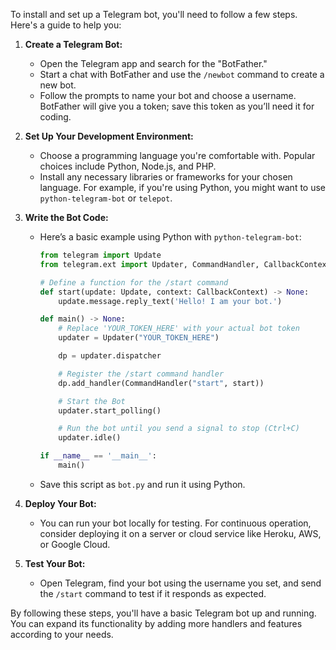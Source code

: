 To install and set up a Telegram bot, you'll need to follow a few steps. Here's a guide to help you:

1. **Create a Telegram Bot:**
   - Open the Telegram app and search for the "BotFather."
   - Start a chat with BotFather and use the `/newbot` command to create a new bot.
   - Follow the prompts to name your bot and choose a username. BotFather will give you a token; save this token as you’ll need it for coding.

2. **Set Up Your Development Environment:**
   - Choose a programming language you're comfortable with. Popular choices include Python, Node.js, and PHP.
   - Install any necessary libraries or frameworks for your chosen language. For example, if you're using Python, you might want to use `python-telegram-bot` or `telepot`.

3. **Write the Bot Code:**
   - Here’s a basic example using Python with `python-telegram-bot`:

     ```python
     from telegram import Update
     from telegram.ext import Updater, CommandHandler, CallbackContext

     # Define a function for the /start command
     def start(update: Update, context: CallbackContext) -> None:
         update.message.reply_text('Hello! I am your bot.')

     def main() -> None:
         # Replace 'YOUR_TOKEN_HERE' with your actual bot token
         updater = Updater("YOUR_TOKEN_HERE")

         dp = updater.dispatcher

         # Register the /start command handler
         dp.add_handler(CommandHandler("start", start))

         # Start the Bot
         updater.start_polling()

         # Run the bot until you send a signal to stop (Ctrl+C)
         updater.idle()

     if __name__ == '__main__':
         main()
     ```

   - Save this script as `bot.py` and run it using Python.

4. **Deploy Your Bot:**
   - You can run your bot locally for testing. For continuous operation, consider deploying it on a server or cloud service like Heroku, AWS, or Google Cloud.

5. **Test Your Bot:**
   - Open Telegram, find your bot using the username you set, and send the `/start` command to test if it responds as expected.

By following these steps, you'll have a basic Telegram bot up and running. You can expand its functionality by adding more handlers and features according to your needs.
